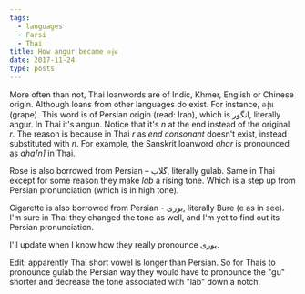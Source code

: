 ```yaml
---
tags:
  - languages
  - Farsi
  - Thai
title: How angur became องุ่น
date: 2017-11-24
type: posts
---
```


More often than not, Thai loanwords are of Indic, Khmer, English or Chinese origin. Although loans from other languages do exist. For instance, องุ่น (grape). This word is of Persian origin (read: Iran), which is انگور, literally angur. In Thai it's angun. Notice that it's _n_ at the end instead of the original _r_. The reason is because in Thai _r_ as _end consonant_ doesn't exist, instead substituted with _n_. For example, the Sanskrit loanword _ahar_ is pronounced as _aha[n]_ in Thai.

Rose is also borrowed from Persian –  گلاب‏, literally gulab. Same in Thai except for some reason they make _lab_ a rising tone. Which is a step up from Persian pronunciation (which is in high tone).

Cigarette is also borrowed from Persian - بوری‏, literally Bure (e as in see). I'm sure in Thai they changed the tone as well, and I'm yet to find out its Persian pronunciation.

I'll update when I know how they really pronounce بوری‏.

Edit: apparently Thai short vowel is longer than Persian. So for Thais to pronounce gulab the Persian way they would have to pronounce the "gu" shorter and decrease the tone associated with "lab" down a notch.
